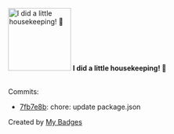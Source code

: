 <img src="https://my-badges.github.io/my-badges/chore-commit.png" alt="I did a little housekeeping! 🧹" title="I did a little housekeeping! 🧹" width="128">
<strong>I did a little housekeeping! 🧹</strong>
<br><br>

Commits:

- <a href="https://github.com/polRk/845763-big-trip-12/commit/7fb7e8bcb9f0994468becf8ead44afd1313cc310">7fb7e8b</a>: chore: update package.json


Created by <a href="https://github.com/my-badges/my-badges">My Badges</a>
